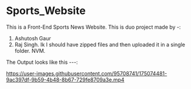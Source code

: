 # Sports_Website
This is a Front-End Sports News Website. This is duo project made by -:
1) Ashutosh Gaur  
2) Raj Singh. 
Ik I should have zipped files and then uploaded it in a single folder.
NVM.

The Output looks like this ---:


https://user-images.githubusercontent.com/95708741/175074481-9ac397df-9b59-4b48-8b67-729fe8709a3e.mp4

